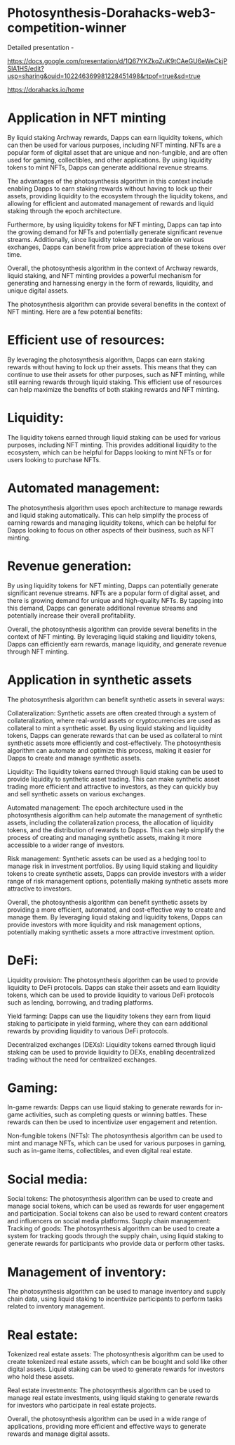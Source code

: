 # Photosynthesis-Dorahacks-web3-competition-winner

Detailed presentation -

https://docs.google.com/presentation/d/1Q67YKZkqZuK9tCAeGU6eWeCkjPSlA1HS/edit?usp=sharing&ouid=102246369981228451498&rtpof=true&sd=true

https://dorahacks.io/home

# Application in NFT minting 

By liquid staking Archway rewards, Dapps can earn liquidity tokens, which can then be used for various purposes, including NFT minting. NFTs are a popular form of digital asset that are unique and non-fungible, and are often used for gaming, collectibles, and other applications. By using liquidity tokens to mint NFTs, Dapps can generate additional revenue streams.

The advantages of the photosynthesis algorithm in this context include enabling Dapps to earn staking rewards without having to lock up their assets, providing liquidity to the ecosystem through the liquidity tokens, and allowing for efficient and automated management of rewards and liquid staking through the epoch architecture.

Furthermore, by using liquidity tokens for NFT minting, Dapps can tap into the growing demand for NFTs and potentially generate significant revenue streams. Additionally, since liquidity tokens are tradeable on various exchanges, Dapps can benefit from price appreciation of these tokens over time.

Overall, the photosynthesis algorithm in the context of Archway rewards, liquid staking, and NFT minting provides a powerful mechanism for generating and harnessing energy in the form of rewards, liquidity, and unique digital assets.


The photosynthesis algorithm can provide several benefits in the context of NFT minting. Here are a few potential benefits:

# Efficient use of resources: 
By leveraging the photosynthesis algorithm, Dapps can earn staking rewards without having to lock up their assets. This means that they can continue to use their assets for other purposes, such as NFT minting, while still earning rewards through liquid staking. This efficient use of resources can help maximize the benefits of both staking rewards and NFT minting.

# Liquidity: 
The liquidity tokens earned through liquid staking can be used for various purposes, including NFT minting. This provides additional liquidity to the ecosystem, which can be helpful for Dapps looking to mint NFTs or for users looking to purchase NFTs.

# Automated management: 
The photosynthesis algorithm uses epoch architecture to manage rewards and liquid staking automatically. This can help simplify the process of earning rewards and managing liquidity tokens, which can be helpful for Dapps looking to focus on other aspects of their business, such as NFT minting.

# Revenue generation:
By using liquidity tokens for NFT minting, Dapps can potentially generate significant revenue streams. NFTs are a popular form of digital asset, and there is growing demand for unique and high-quality NFTs. By tapping into this demand, Dapps can generate additional revenue streams and potentially increase their overall profitability.

Overall, the photosynthesis algorithm can provide several benefits in the context of NFT minting. By leveraging liquid staking and liquidity tokens, Dapps can efficiently earn rewards, manage liquidity, and generate revenue through NFT minting.

# Application in synthetic assets

The photosynthesis algorithm can benefit synthetic assets in several ways:

Collateralization: Synthetic assets are often created through a system of collateralization, where real-world assets or cryptocurrencies are used as collateral to mint a synthetic asset. By using liquid staking and liquidity tokens, Dapps can generate rewards that can be used as collateral to mint synthetic assets more efficiently and cost-effectively. The photosynthesis algorithm can automate and optimize this process, making it easier for Dapps to create and manage synthetic assets.

Liquidity: The liquidity tokens earned through liquid staking can be used to provide liquidity to synthetic asset trading. This can make synthetic asset trading more efficient and attractive to investors, as they can quickly buy and sell synthetic assets on various exchanges.

Automated management: The epoch architecture used in the photosynthesis algorithm can help automate the management of synthetic assets, including the collateralization process, the allocation of liquidity tokens, and the distribution of rewards to Dapps. This can help simplify the process of creating and managing synthetic assets, making it more accessible to a wider range of investors.

Risk management: Synthetic assets can be used as a hedging tool to manage risk in investment portfolios. By using liquid staking and liquidity tokens to create synthetic assets, Dapps can provide investors with a wider range of risk management options, potentially making synthetic assets more attractive to investors.

Overall, the photosynthesis algorithm can benefit synthetic assets by providing a more efficient, automated, and cost-effective way to create and manage them. By leveraging liquid staking and liquidity tokens, Dapps can provide investors with more liquidity and risk management options, potentially making synthetic assets a more attractive investment option.


# DeFi:
Liquidity provision: The photosynthesis algorithm can be used to provide liquidity to DeFi protocols. Dapps can stake their assets and earn liquidity tokens, which can be used to provide liquidity to various DeFi protocols such as lending, borrowing, and trading platforms.

Yield farming: Dapps can use the liquidity tokens they earn from liquid staking to participate in yield farming, where they can earn additional rewards by providing liquidity to various DeFi protocols.

Decentralized exchanges (DEXs): Liquidity tokens earned through liquid staking can be used to provide liquidity to DEXs, enabling decentralized trading without the need for centralized exchanges.

# Gaming:
In-game rewards: Dapps can use liquid staking to generate rewards for in-game activities, such as completing quests or winning battles. These rewards can then be used to incentivize user engagement and retention.

Non-fungible tokens (NFTs): The photosynthesis algorithm can be used to mint and manage NFTs, which can be used for various purposes in gaming, such as in-game items, collectibles, and even digital real estate.

# Social media:
Social tokens: The photosynthesis algorithm can be used to create and manage social tokens, which can be used as rewards for user engagement and participation. Social tokens can also be used to reward content creators and influencers on social media platforms.
Supply chain management:
Tracking of goods: The photosynthesis algorithm can be used to create a system for tracking goods through the supply chain, using liquid staking to generate rewards for participants who provide data or perform other tasks.

# Management of inventory: 
The photosynthesis algorithm can be used to manage inventory and supply chain data, using liquid staking to incentivize participants to perform tasks related to inventory management.

# Real estate:
Tokenized real estate assets: The photosynthesis algorithm can be used to create tokenized real estate assets, which can be bought and sold like other digital assets. Liquid staking can be used to generate rewards for investors who hold these assets.

Real estate investments: The photosynthesis algorithm can be used to manage real estate investments, using liquid staking to generate rewards for investors who participate in real estate projects.

Overall, the photosynthesis algorithm can be used in a wide range of applications, providing more efficient and effective ways to generate rewards and manage digital assets.





